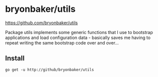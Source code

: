# bryonbaker/utils

https://github.com/bryonbaker/utils

Package utils implements some generic functions that I use to bootstrap applications and load configuration data - basically saves me having to repeat writing the same bootstrap code over and over...

## Install

`go get -u http://github/bryonbaker/utils`


